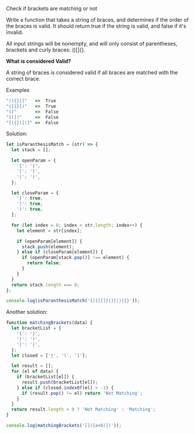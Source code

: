 Check if brackets are matching or not

Write a function that takes a string of braces, and determines if the order of the braces is valid. It should return true if the string is valid, and false if it's invalid.

All input strings will be nonempty, and will only consist of parentheses, brackets and curly braces: ()[]{}.

**What is considered Valid?**

A string of braces is considered valid if all braces are matched with the correct brace.

Examples

```js
"(){}[]"   =>  True
"([{}])"   =>  True
"(}"       =>  False
"[(])"     =>  False
"[({})](]" =>  False
```

Solution:

```js
let isParanthesisMatch = (str) => {
  let stack = [];

  let openParam = {
    '{': '}',
    '[': ']',
    '(': ')',
  };

  let closeParam = {
    '}': true,
    ']': true,
    ')': true,
  };

  for (let index = 0; index < str.length; index++) {
    let element = str[index];

    if (openParam[element]) {
      stack.push(element);
    } else if (closeParam[element]) {
      if (openParam[stack.pop()] !== element) {
        return false;
      }
    }
  }
  return stack.length === 0;
};

console.log(isParanthesisMatch('{({][]})}[()]{}'));
```

Another solution:

```js
function matchingBrackets(data) {
  let bracketList = {
    '{': '}',
    '(': ')',
    '[': ']',
  };
  let closed = ['}', ')', ']'];

  let result = [];
  for (el of data) {
    if (bracketList[el]) {
      result.push(bracketList[el]);
    } else if (closed.indexOf(el) > -1) {
      if (result.pop() != el) return 'Not Matching';
    }
  }
  return result.length > 0 ? 'Not Matching' : 'Matching';
}

console.log(matchingBrackets('[]([a+b)])'));
```

